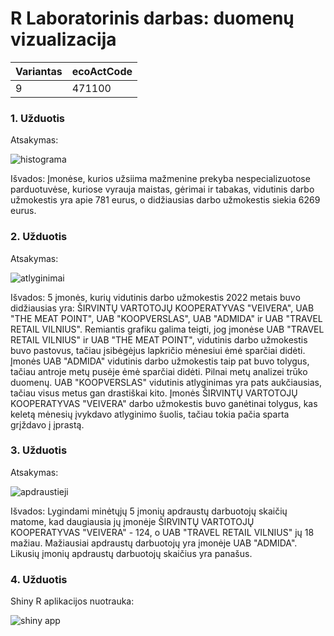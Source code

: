 # R Laboratorinis darbas: duomenų vizualizacija

| Variantas | ecoActCode |
|------------- | ------------- |
| 9             |     471100 |


### 1. Užduotis

Atsakymas:

![histograma](img/Uzduotis_1.png)

Išvados: Įmonėse, kurios užsiima mažmenine prekyba nespecializuotose parduotuvėse, kuriose vyrauja maistas, gėrimai ir tabakas, vidutinis darbo užmokestis yra apie 781 eurus, o didžiausias darbo užmokestis siekia 6269 eurus.

### 2. Užduotis

Atsakymas:

![atlyginimai](img/Uzduotis_2.png)

Išvados: 5 įmonės, kurių vidutinis darbo užmokestis 2022 metais buvo didžiausias yra: ŠIRVINTŲ VARTOTOJŲ KOOPERATYVAS "VEIVERA", UAB "THE MEAT POINT", UAB "KOOPVERSLAS", UAB "ADMIDA" ir UAB "TRAVEL RETAIL VILNIUS". Remiantis grafiku galima teigti, jog įmonėse UAB "TRAVEL RETAIL VILNIUS" ir UAB "THE MEAT POINT", vidutinis darbo užmokestis buvo pastovus, tačiau įsibėgėjus lapkričio mėnesiui ėmė sparčiai didėti. Įmonės UAB "ADMIDA" vidutinis darbo užmokestis taip pat buvo tolygus, tačiau antroje metų pusėje ėmė sparčiai didėti. Pilnai metų analizei trūko duomenų. UAB "KOOPVERSLAS" vidutinis atlyginimas yra pats aukčiausias, tačiau visus metus gan drastiškai kito. Įmonės ŠIRVINTŲ VARTOTOJŲ KOOPERATYVAS "VEIVERA" darbo užmokestis buvo ganėtinai tolygus, kas keletą mėnesių įvykdavo atlyginimo šuolis, tačiau tokia pačia sparta grįždavo į įprastą.


### 3. Užduotis

Atsakymas:

![apdraustieji](img/Uzduotis_3.png)

Išvados: Lygindami minėtųjų 5 įmonių apdraustų darbuotojų skaičių matome, kad daugiausia jų įmonėje ŠIRVINTŲ VARTOTOJŲ KOOPERATYVAS "VEIVERA" - 124, o UAB "TRAVEL RETAIL VILNIUS" jų 18 mažiau. Mažiausiai apdraustų darbuotojų yra įmonėje UAB "ADMIDA". Likusių įmonių apdraustų darbuotojų skaičius yra panašus.


### 4. Užduotis

Shiny R aplikacijos nuotrauka:

![shiny app](img/shiny.png)